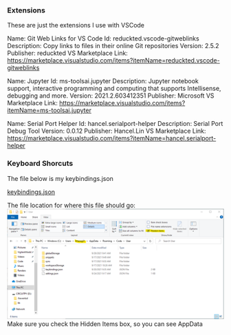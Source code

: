 ### Extensions
These are just the extensions I use with VSCode

Name: Git Web Links for VS Code
Id: reduckted.vscode-gitweblinks
Description: Copy links to files in their online Git repositories
Version: 2.5.2
Publisher: reduckted
VS Marketplace Link: https://marketplace.visualstudio.com/items?itemName=reduckted.vscode-gitweblinks

Name: Jupyter
Id: ms-toolsai.jupyter
Description: Jupyter notebook support, interactive programming and computing that supports Intellisense, debugging and more.
Version: 2021.2.603412351
Publisher: Microsoft
VS Marketplace Link: https://marketplace.visualstudio.com/items?itemName=ms-toolsai.jupyter

Name: Serial Port Helper
Id: hancel.serialport-helper
Description: Serial Port Debug Tool
Version: 0.0.12
Publisher: Hancel.Lin
VS Marketplace Link: https://marketplace.visualstudio.com/items?itemName=hancel.serialport-helper

### Keyboard Shorcuts
The file below is my keybindings.json

[keybindings.json](https://github.com/hheisig51/VigilantWaddle/blob/ee0c7f773dd25d5a078962be9e85a6f01f180f76/VSCode/keybindings.json?raw=true)

The file location for where this file should go:
![](https://github.com/hheisig51/VigilantWaddle/blob/ff8a1cb6a8c1c77e5227a2d5b09c0c3a520b7625/VSCode/FileForKeyboardShortcuts.png?raw=true)
Make sure you check the Hidden Items box, so you can see AppData
